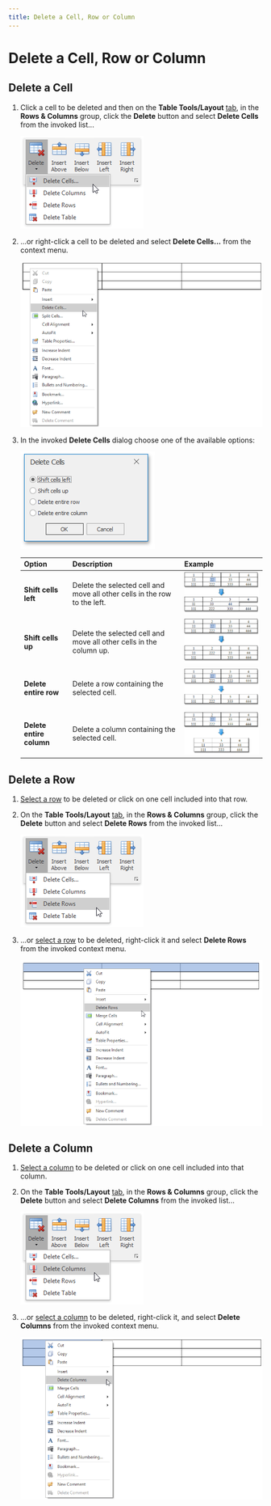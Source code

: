 ```yaml
---
title: Delete a Cell, Row or Column
---
```

# Delete a Cell, Row or Column
## Delete a Cell
1. Click a cell to be deleted and then on the **Table Tools/Layout** [ tab](../../../../interface-elements-for-desktop/articles/rich-text-editor/text-editor-ui/ribbon-interface.md), in the **Rows &amp; Columns** group, click the **Delete** button and select **Delete Cells** from the invoked list...
	
	![RTETablesDeleteCellsButton](../../../images/Img121406.png)
2. ...or right-click a cell to be deleted and select **Delete Cells...** from the context menu.
	
	![RTETablesDeleteCellsContextMenu](../../../images/Img121407.png)
3. In the invoked **Delete Cells** dialog choose one of the available options:
	
	![RTETablesDeleteCellsDialog_ShiftCellsLeft](../../../images/Img121408.png)
	
	| Option | Description | Example |
	|---|---|---|
	| **Shift cells left** | Delete the selected cell and move all other cells in the row to the left. | ![RichEdit_ShiftCellsLeft_Example](../../../images/Img12977.png) |
	| **Shift cells up** | Delete the selected cell and move all other cells in the column up. | ![RichEdit_ShiftCellsUp_Example](../../../images/Img12982.png) |
	| **Delete entire row** | Delete a row containing the selected cell. | ![RichEdit_DeleteEntireRow_Example](../../../images/Img12983.png) |
	| **Delete entire column** | Delete a column containing the selected cell. | ![RichEdit_DeleteEntireColumn_Example](../../../images/Img12984.png) |

## Delete a Row
1. [Select a row](../../../../interface-elements-for-desktop/articles/rich-text-editor/tables/select-a-cell-row-or-column.md) to be deleted or click on one cell included into that row.
2. On the **Table Tools/Layout** [ tab](../../../../interface-elements-for-desktop/articles/rich-text-editor/text-editor-ui/ribbon-interface.md), in the **Rows &amp; Columns** group, click the **Delete** button and select **Delete Rows** from the invoked list...
	
	![RTETablesDeleteRowButton](../../../images/Img121414.png)
3. ...or [select a row](../../../../interface-elements-for-desktop/articles/rich-text-editor/tables/select-a-cell-row-or-column.md) to be deleted, right-click it and select **Delete Rows** from the invoked context menu.
	
	![RTETablesDeleteRowContextMenu](../../../images/Img121415.png)

## Delete a Column
1. [Select a column](../../../../interface-elements-for-desktop/articles/rich-text-editor/tables/select-a-cell-row-or-column.md) to be deleted or click on one cell included into that column.
2. On the **Table Tools/Layout** [ tab](../../../../interface-elements-for-desktop/articles/rich-text-editor/text-editor-ui/ribbon-interface.md), in the **Rows &amp; Columns** group, click the **Delete** button and select **Delete Columns** from the invoked list...
	
	![RTETablesDeleteColumn](../../../images/Img121412.png)
3. ...or [select a column](../../../../interface-elements-for-desktop/articles/rich-text-editor/tables/select-a-cell-row-or-column.md) to be deleted, right-click it, and select **Delete Columns** from the invoked context menu.
	
	![RTETablesDeleteColumnContextMenu](../../../images/Img121413.png)